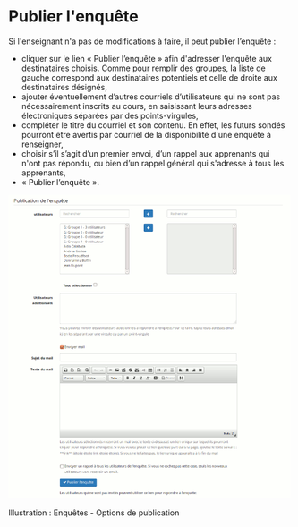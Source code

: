 # Publier l'enquête

Si l'enseignant n'a pas de modifications à faire, il peut publier l’enquête :

* cliquer sur le lien « Publier l’enquête » afin d'adresser l'enquête aux destinataires choisis. Comme pour remplir des groupes, la liste de gauche correspond aux destinataires potentiels et celle de droite aux destinataires désignés,
* ajouter éventuellement d’autres courriels d’utilisateurs qui ne sont pas nécessairement inscrits au cours, en saisissant leurs adresses électroniques séparées par des points-virgules,
* compléter le titre du courriel et son contenu. En effet, les futurs sondés pourront être avertis par courriel de la disponibilité d'une enquête à renseigner,
* choisir s’il s’agit d’un premier envoi, d’un rappel aux apprenants qui n'ont pas répondu, ou bien d’un rappel général qui s'adresse à tous les apprenants,
* « Publier l’enquête ».

![](../../.gitbook/assets/image248%20%281%29.png)

Illustration : Enquêtes - Options de publication

